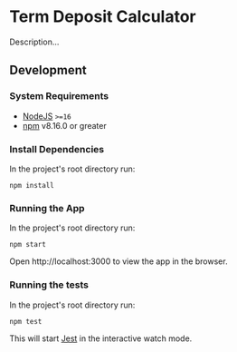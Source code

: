 # Term Deposit Calculator

Description...

## Development

### System Requirements

- [NodeJS](https://nodejs.org) `>=16`
- [npm](https://www.npmjs.com/) v8.16.0 or greater

### Install Dependencies

In the project's root directory run:

```shell
npm install
```

### Running the App

In the project's root directory run:

```shell
npm start
```

Open http://localhost:3000 to view the app in the browser.

### Running the tests

In the project's root directory run:

```shell
npm test
```

This will start [Jest](https://jestjs.io/) in the interactive watch mode.
